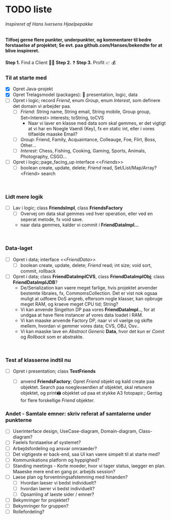 # TODO liste
###### Inspireret af Hans Iversens Hjaelpepakke
#### Tilfoej gerne flere punkter, underpunkter, og kommentarer til bedre forstaaelse af projektet; Se evt. paa github.com/Hanses/bekendte for at blive inspireret.

**Step 1.** Find a Client :man_office_worker:
**Step 2.** :question:
**Step 3.** Profit :chart_with_upwards_trend: :moneybag:


### Til at starte med
- [x] Opret Java-projekt
- [x] Opret Trelagsmodel (packages): :open_file_folder: presentation, logic, data
- [ ] Opret i logic; record *Friend*, enum *Group*, enum *Interest*, som definere det domain vi arbejder paa.
  - [ ] *Friend*: String name, String email, String mobile, Group group, Set\<Interest\> interests; toString, toCVS
    - Naar vi laver en klasse med data som skal gemmes, er det vigtigt at vi har en Noegle Vaerdi (Key), fx en static int, eller i vores tilfaelde maaske Email?
  - [ ] *Group*: Friend, Family, Acquaintance, Colleauge, Foe, Flirt, Boss, Other...
  - [ ] *Interest*: Chess, Fishing, Cooking, Gaming, Sports, Animals, Photography, CSGO...
- [ ] Opret i logic;:page_facing_up interface \<\<*Friends*\>\> 
  - [ ] boolean create, update, delete; *Friend* read, Set/List/Map/Array?\<Friend\> search
<br>

### Lidt mere logik
- [ ] Lav i logic; class **FriendsImpl**, class **FriendsFactory**
  - [ ] Overvej om data skal gemmes ved hver operation, eller ved en seperat metode, fx void save.
  - naar data gemmes, kalder vi commit i **FriendDataImpl...**
<br>

### Data-laget
- [ ] Opret i data; interface \<\<*FriendData*\>\>
  - [ ] boolean create, update, delete; *Friend* read; int size; void sort, commit, rollback
- [ ] Opret i data; class **FriendDataImplCVS**, class **FriendDataImplObj**; class **FriendDataImplJDB**?
  - De/Serialization kan vaere meget farlige, hvis projektet anvender bestemte libraies, fx, CommomsCollection. Det er vist nok ogsaa muligt at udfoere DoS angreb, eftersom nogle klasser, kan opbruge meget RAM, og kraeve meget CPU tid; String?
  - Vi kan anvende Singelton DP paa vores **FriendDataImpl..**, for at undgaa at have flere instancer af vores data loadet i RAM.
  - Vi kan maaske anvende Factory DP, naar vi vil vaelge og skifte mellem, hvordan vi gemmer vores data; CVS, OBJ, Osv..
  - Vi kan maaske lave en *Abstract Generic* **Data**, hvor det kun er *Comit* og *Rollback* som er abstrakte. 
<br>

### Test af klasserne indtil nu
- [ ] Opret i presentation; class **TestFriends**
  - [ ] anvend **FriendsFactory**; Opret *Friend* objekt og kald create paa objektet. Search paa noeglevaerdien af objektet, skal retunere objektet, og print:printer: objektet ud paa et stykke A3 fotopapir.; Gentag for flere forskellige *Friend* objekter.


### Andet - Samtale emner: skriv referat af samtalerne under punkterne
- [ ] Userinterface design, UseCase-diagram, Domain-diagram, Class-diagram?
- [ ] Faelels forstaaelse af systemet?
- [ ] Arbejdsfordeling og ansvar omraaeder?
- [ ] Det vigtigeste er back-end, saa UI kan vaere simpelt til at starte med?
- [ ] Kommunikations platform og hyppighed?
- [ ] Standing meetings - Korte moeder, hvor vi tager status, laegger en plan. Maaeske mere end en gang pr. arbejds session?
- [ ] Laese plan og forventningsafstemning med hinanden?
  - [ ] Hvordan laeser vi bedst individuelt?
  - [ ] hvordan laerer vi bedst individuelt?
  - [ ] Opsamling af laeste sider / emner?
- [ ] Bekymringer for projektet?
- [ ] Bekymringer for gruppen?
- [ ] Rollefordeling?